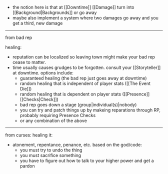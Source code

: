 - the notion here is that at [[Downtime]] [[Damage]] turn into [[Background|Backgrounds]] or go away
- maybe also implement a system where two damages go away and you get a third, new damage

---
from bad rep

healing:
- reputation can be localized so leaving town might make your bad rep cease to matter.
- time usually causes grudges to be forgotten. consult your [[Storyteller]] at downtime. options include:
	- guaranteed healing (the bad rep just goes away at downtime)
	- random healing that is independent of player stats ([[The Event Die]])
	- random healing that is dependent on player stats ([[Presence]] [[Checks|Check]])
	- bad rep goes down a stage (group|individual(s)|nobody)
	- you can try and patch things up by makeing reparations through RP, probably requiring Presence Checks
	- or any combination of the above

---

from curses:
healing it:
- atonement, repentance, penance, etc. based on the god/code:
	- you must try to undo the thing
	- you must sacrifice something
	- you have to figure out how to talk to your higher power and get a pardon